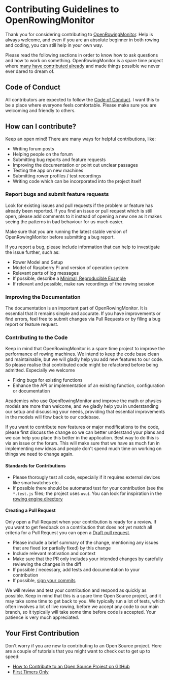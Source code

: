 # Contributing Guidelines to OpenRowingMonitor

Thank you for considering contributing to [OpenRowingMonitor](https://github.com/JaapvanEkris/openrowingmonitor). Help is always welcome, and even if you are an absolute beginner in both rowing and coding, you can still help in your own way.

Please read the following sections in order to know how to ask questions and how to work on something. OpenRowingMonitor is a spare time project where [many have contributed already](attribution.md) and made things possible we never ever dared to dream of.

## Code of Conduct

All contributors are expected to follow the [Code of Conduct](CODE_OF_CONDUCT.md). I want this to be a place where everyone feels comfortable. Please make sure you are welcoming and friendly to others.

## How can I contribute?

Keep an open mind! There are many ways for helpful contributions, like:

* Writing forum posts
* Helping people on the forum
* Submitting bug reports and feature requests
* Improving the documentation or point out unclear passages
* Testing the app on new machines
* Submitting rower profiles / test recordings
* Writing code which can be incorporated into the project itself

### Report bugs and submit feature requests

Look for existing issues and pull requests if the problem or feature has already been reported. If you find an issue or pull request which is still open, please add comments to it instead of opening a new one as it makes seeing the patterns in bad behaviour for us much easier.

Make sure that you are running the latest stable version of OpenRowingMonitor before submitting a bug report.

If you report a bug, please include information that can help to investigate the issue further, such as:

* Rower Model and Setup
* Model of Raspberry Pi and version of operation system
* Relevant parts of log messages
* If possible, describe a [Minimal, Reproducible Example](https://stackoverflow.com/help/minimal-reproducible-example)
* If relevant and possible, make raw recordings of the rowing session

### Improving the Documentation

The documentation is an important part of OpenRowingMonitor. It is essential that it remains simple and accurate. If you have improvements or find errors, feel free to submit changes via Pull Requests or by filing a bug report or feature request.

### Contributing to the Code

Keep in mind that OpenRowingMonitor is a spare time project to improve the performance of rowing machines. We intend to keep the code base clean and maintainable, but we will gladly help you add new features to our code. So please realise that contributed code might be refactored before being admitted. Especially we welcome

* Fixing bugs for existing functions
* Enhance the API or implementation of an existing function, configuration or documentation

Academics who use OpenRowingMonitor and improve the math or physics models are more than welcome, and we gladly help you in understanding our setup and discussing your needs, providing that essential improvements in the models will flow back to our codebase.

If you want to contribute new features or major modifications to the code, please first discuss the change so we can better understand your plans and we can help you place this better in the application. Best way to do this is via an issue or the forum. This will make sure that we have as much fun in implementing new ideas and people don't spend much time on working on things we need to change again.

#### Standards for Contributions

* Please thorougly test all code, especially if it requires external devices like smartwatches etc..
* If possible there should be automated test for your contribution (see the `*.test.js` files; the project uses `uvu`). You can look for inspiration in the [rowing engine directory](https://github.com/JaapvanEkris/openrowingmonitor/tree/main/app/engine)

#### Creating a Pull Request

Only open a Pull Request when your contribution is ready for a review. If you want to get feedback on a contribution that does not yet match all criteria for a Pull Request you can open a [Draft pull request](https://docs.github.com/en/pull-requests/collaborating-with-pull-requests/proposing-changes-to-your-work-with-pull-requests/about-pull-requests#draft-pull-requests).

* Please include a brief summary of the change, mentioning any issues that are fixed (or partially fixed) by this change
* Include relevant motivation and context
* Make sure that the PR only includes your intended changes by carefully reviewing the changes in the diff
* If possible / necessary, add tests and documentation to your contribution
* If possible, [sign your commits](https://docs.github.com/en/authentication/managing-commit-signature-verification/signing-commits)

We will review and test your contribution and respond as quickly as possible. Keep in mind that this is a spare time Open Source project, and it may take some time to get back to you. We typically run a lot of tests, which often involves a lot of live rowing, before we accept any code to our main branch, so it typically will take some time before code is accepted. Your patience is very much appreciated.

## Your First Contribution

Don't worry if you are new to contributing to an Open Source project. Here are a couple of tutorials that you might want to check out to get up to speed:

* [How to Contribute to an Open Source Project on GitHub](https://makeapullrequest.com)
* [First Timers Only](https://www.firsttimersonly.com)
